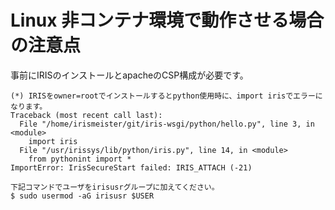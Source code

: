# Linux 非コンテナ環境で動作させる場合の注意点

事前にIRISのインストールとapacheのCSP構成が必要です。

```
(*) IRISをowner=rootでインストールするとpython使用時に、import irisでエラーになります。
Traceback (most recent call last):
  File "/home/irismeister/git/iris-wsgi/python/hello.py", line 3, in <module>
    import iris
  File "/usr/irissys/lib/python/iris.py", line 14, in <module>
    from pythonint import *
ImportError: IrisSecureStart failed: IRIS_ATTACH (-21)

下記コマンドでユーザをirisusrグループに加えてください。
$ sudo usermod -aG irisusr $USER
```

